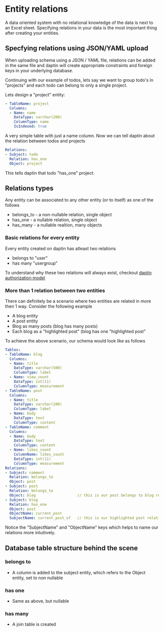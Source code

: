 # Entity relations

A data oriented system with no relational knowledge of the data is next to an Excel sheet. Specifying relations in your data is the most important thing after creating your entities.

## Specfying relations using JSON/YAML upload

When uploading schema using a JSON / YAML file, relations can be added in the same file and daptin will create appropriate constraints and foreign keys in your underlying database.

Continuing with our example of todos, lets say we want to group todo's in "projects" and each todo can belong to only a single project.

Lets design a "project" entity:

```yaml
- TableName: project
  Columns:
  - Name: name
    DataType: varchar(200)
    ColumnType: name
    IsIndexed: true
```

A very simple table with just a name column. Now we can tell daptin about the relation between todos and projects

```yaml
Relations:
- Subject: todo
  Relation: has_one
  Object: project
```

This tells daptin that todo "has_one" project.

## Relations types

Any entity can be associated to any other entity (or to itself) as one of the follows

- belongs_to - a non-nullable relation, single object
- has_one - a nullable relation, single object
- has_many - a nullable realtion, many objects

### Basic relations for every entity

Every entity created on daptin has atleast two relations

- belongs to "user"
- has many "usergroup"

To understand why these two relations will always exist, checkout [daptin authorization model](authorization.md)


### More than 1 relation between two entities

There can definitely be a scenario where two entities are related in more then 1 way. Consider the following example

- A blog entity
- A post entity
- Blog as many posts (blog has many posts)
- Each blog as a "highlighted post" (blog has one "highlighted post"

To achieve the above scenario, our schema would look like as follows

```yaml
Tables:
- TableName: blog
  Columns:
  - Name: title
    DataType: varchar(500)
    ColumnType: label
  - Name: view_count
    DataType: int(11)
    ColumnType: measurement
- TableName: post
  Columns:
  - Name: title
    DataType: varchar(200)
    ColumnType: label
  - Name: body
    DataType: text
    ColumnType: content
- TableName: comment
  Columns:
  - Name: body
    DataType: text
    ColumnType: content
  - Name: likes_count
    ColumnName: likes_count
    DataType: int(11)
    ColumnType: measurement
Relations:
- Subject: comment
  Relation: belongs_to
  Object: post
- Subject: post
  Relation: belongs_to
  Object: blog                   // this is our post belongs to blog relation
- Subject: blog
  Relation: has_one
  Object: post
  ObjectName: current_post
  SubjectName: current_post_of   // this is our highlighted post relation
```

Notice the "SubjectName" and "ObjectName" keys which helps to name our relations more intuitively.


## Database table structure behind the scene

### belongs to

- A column is added to the subject entity, which refers to the Object entity, set to non nullable

### has one

- Same as above, but nullable

### has many

- A join table is created